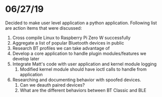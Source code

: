 # 06/27/19

Decided to make user level application a python application. Following list are
action items that were discussed:

1. Cross compile Linux to Raspberry Pi Zero W successfully
2. Aggregate a list of popular Bluetooth devices in public 
3. Research BT profiles we can take advantage of
4. Develop a core application to handle plugin modules/features we develop later
5. Integrate Matt's code with user application and kernel module logging
    1. Modified kernel module should have ioctl calls to handle from application
6. Researching and documenting behavior with spoofed devices.
    1. Can we deauth paired devices?
    2. What are the different behaviors between BT Classic and BLE
